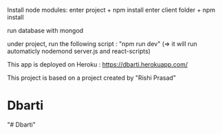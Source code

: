 Install node modules: enter project + npm install enter client folder + npm install

run database with mongod

under project, run the following script : "npm run dev" (=> it will run automaticly nodemond server.js and react-scripts)

This app is deployed on Heroku : https://dbarti.herokuapp.com/ 


This project is based on a project created by "Rishi Prasad"
# Dbarti
"# Dbarti" 
